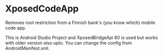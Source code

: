 # XposedCodeApp
Removes root restriction from a Finnish bank's (you know which) mobile code app.

This is Android Studio Project and XposedBridgeApi 80 is used but works with older version also upto.
You can change the config from AndroidManifest.xml.
